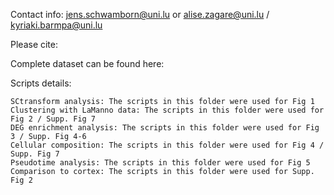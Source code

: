 Contact info: jens.schwamborn@uni.lu or alise.zagare@uni.lu / kyriaki.barmpa@uni.lu

Please cite:

Complete dataset can be found here: 

Scripts details:

    SCtransform analysis: The scripts in this folder were used for Fig 1
    Clustering with LaManno data: The scripts in this folder were used for Fig 2 / Supp. Fig 7
    DEG enrichment analysis: The scripts in this folder were used for Fig 3 / Supp. Fig 4-6
    Cellular composition: The scripts in this folder were used for Fig 4 / Supp. Fig 7
    Pseudotime analysis: The scripts in this folder were used for Fig 5
    Comparison to cortex: The scripts in this folder were used for Supp. Fig 2

